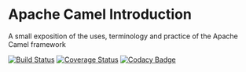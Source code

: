 # Apache Camel Introduction
A small exposition of the uses, terminology and practice of the Apache Camel framework

[![Build Status](https://travis-ci.org/sothach/jafool.svg?branch=master)](https://travis-ci.org/sothach/jafool)
[![Coverage Status](https://coveralls.io/repos/github/sothach/jafool/badge.svg?branch=master)](https://coveralls.io/github/sothach/jafool?branch=master)
[![Codacy Badge](https://api.codacy.com/project/badge/Grade/bb4d91d0da86443c85d58bbf225189a8)](https://www.codacy.com/manual/sothach/jafool?utm_source=github.com&amp;utm_medium=referral&amp;utm_content=sothach/jafool&amp;utm_campaign=Badge_Grade)
